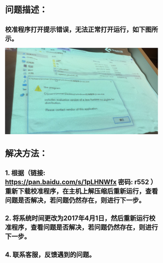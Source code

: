 # 问题描述：
## 校准程序打开提示错误，无法正常打开运行，如下图所示。
![""](images/MagicIsland-Calibration-2-1.jpg)
# 解决方法：
## 1. 根据（链接: https://pan.baidu.com/s/1pLHNWfx 密码: r552 ）重新下载校准程序，在主机上解压缩后重新运行，查看问题是否解决，若问题仍然存在，则进行下一步。
## 2. 将系统时间更改为2017年4月1日，然后重新运行校准程序，查看问题是否解决，若问题仍然存在，则进行下一步。
## 4. 联系客服，反馈遇到的问题。